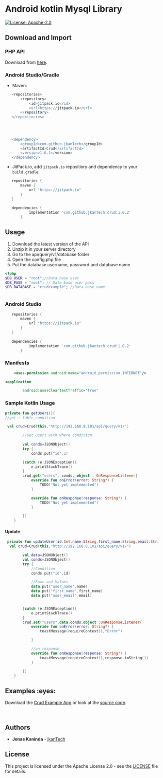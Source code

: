 # Android kotlin Mysql Library


[![License: Apache-2.0](https://img.shields.io/badge/License-Apache%202.0-yellow.svg)](http://www.apache.org/licenses/LICENSE-2.0)

## Download and Import
### PHP API

Download from [here](https://github.com/jkanTech/crud/raw/master/api/api.zip).


### Android Studio/Gradle



 - Maven:
 
 ```groovy
	<repositories>
		<repository>
		    <id>jitpack.io</id>
		    <url>https://jitpack.io</url>
		</repository>
	</repositories>
	
	
	

	<dependency>
	    <groupId>com.github.jkanTech</groupId>
	    <artifactId>Crud</artifactId>
	    <version>1.0.1</version>
	</dependency>


 ```
 
 - JitPack.io, add `jitpack.io` repositiory and dependency to your `build.gradle`:
 
 ```groovy
    repositories {
        maven {
            url "https://jitpack.io"
        }
    }
	
    dependencies {
	        implementation 'com.github.jkantech:crud:1.0.2'
		}
 ```
 ## Usage
 
 1. Download the latest version of the API
 2. Unzip it in your server directory
 3. Go to the api/query/v1/database folder
 4. Open the config.php file
 5. Put the database username, password and database name
 
  ```php
  <?php
$DB_USER = "root";//Data base user
$DB_PASS = "root"; // Date base user pass
$DB_DATABASE = "crudexample"; //Data base name
   
  ```
   
### Android Studio

 ```groovy
    repositories {
        maven {
            url "https://jitpack.io"
        }
    }
	
    dependencies {
	        implementation 'com.github.jkantech:crud:1.0.2'
		}
 ```
 ### Manifests
```xml
    <uses-permission android:name="android.permission.INTERNET"/>

<application

        android:usesCleartextTraffic="true"

```

### Sample Kotlin Usage 

```kotlin
private fun getUsers(){
//get : table,condition

 val crud=Crud(this,"http://192.168.8.101/api/query/v1/")

        //Get Users with where condition
      
        val conds=JSONObject()
        try {
            conds.put("id",2)

        }catch (e:JSONException){
            e.printStackTrace()
        }
        crud.get("users", conds, object : OnResponseListener{
            override fun onError(error: String?) {
                TODO("Not yet implemented")
            }

            override fun onResponse(response: String?) {
                TODO("Not yet implemented")
            }

        })
	}

```
#### Update

```kotlin
 private fun updateUser(id:Int,name:String,first_name:String,email:String){
  val crud=Crud(this,"http://192.168.8.101/api/query/v1/")

        val data=JSONObject()
        val conds=JSONObject()
        try {
            //Condition
            conds.put("id",id)

            //Rows and Values
            data.put("user_name",name)
            data.put("first_name",first_name)
            data.put("user_email",email)


        }catch (e:JSONException){
            e.printStackTrace()
        }
        crud.set("users",data,conds,object :OnResponseListener{
            override fun onError(error: String?) {
                toastMessage(requireContext(),"Error")

            }

            //on response
            override fun onResponse(response: String?) {
                toastMessage(requireContext(),response.toString())
            }

        })
    }

```




<h2 id="examples">Examples :eyes:</h2>

Download the [Crud Example App]() or look at the [source code](https://github.com/jkanTech/crud/tree/master/CrudExample).


<br/>
 
## Authors

* **Jonas Kaninda**  - [jkanTech](https://github.com/jkantech)


## License

This project is licensed under the Apache License 2.0 - see the [LICENSE](LICENSE) file for details.
